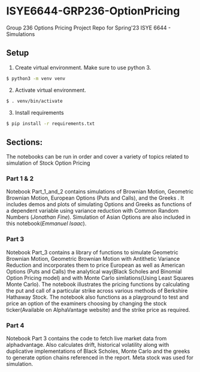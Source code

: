 # ISYE6644-GRP236-OptionPricing
Group 236 Options Pricing Project Repo for Spring'23 ISYE 6644 - Simulations

## Setup
1. Create virtual environment.
   Make sure to use python 3.

```zsh
$ python3 -m venv venv
```

2. Activate virtual environment.
   
```zsh
$ . venv/bin/activate
```

3. Install requirements

```zsh
$ pip install -r requirements.txt
```


## Sections:

The notebooks can be run in order and cover a variety of topics related to simulation of Stock Option Pricing

### Part 1 & 2
Notebook Part_1_and_2 contains simulations of Brownian Motion, Geometric Brownian Motion, European Options (Puts and Calls), and the Greeks . It includes demos and plots of simulating Options and Greeks as functions of a dependent variable using variance reduction with Common Random Numbers (*Jonathan Fine*). Simulation of Asian Options are also included in this notebook(*Emmanuel Isaac*).

### Part 3
Notebook Part_3 contains a library of functions to simulate Geometric Brownian Motion, Geometric Brownian Motion with Antithetic Variance Reduction and incorporates them to price European as well as American Options (Puts and Calls) the analytical way(Black Scholes and Binomial Option Pricing model) and with Monte Carlo simlations(Using Least Squares Monte Carlo). The notebook illustrates the pricing functions by calculating the put and call of a particular strike across various methods of Berkshire Hathaway Stock. The notebook also functions as a playground to test and price an option of the examiners choosing by changing the stock ticker(Available on AlphaVantage website) and the strike price as required.

### Part 4
Notebook Part 3 contains the code to fetch live market data from alphadvantage. Also calculates drift, historical volatility along with duplicative implementations of Black Scholes, Monte Carlo and the greeks to generate option chains referenced in the report. Meta stock was used for simulation.
